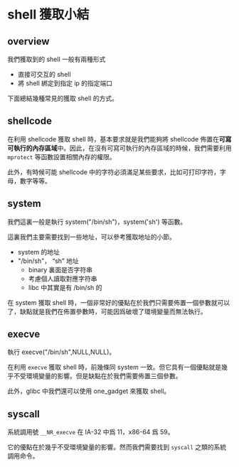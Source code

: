 # shell 獲取小結

## overview

我們獲取到的 shell 一般有兩種形式

- 直接可交互的 shell
- 將 shell 綁定到指定 ip 的指定端口

下面總結幾種常見的獲取 shell 的方式。

## shellcode

在利用 shellcode 獲取 shell 時，基本要求就是我們能夠將 shellcode 佈置在**可寫可執行的內存區域**中。因此，在沒有可寫可執行的內存區域的時候，我們需要利用`mprotect` 等函數設置相關內存的權限。

此外，有時候可能 shellcode 中的字符必須滿足某些要求，比如可打印字符，字母，數字等等。

## system

我們這裏一般是執行 system("/bin/sh")，system('sh') 等函數。

這裏我們主要需要找到一些地址，可以參考獲取地址的小節。

- system 的地址
- "/bin/sh"， “sh” 地址
    - binary 裏面是否字符串
    - 考慮個人讀取對應字符串
    - libc 中其實是有 /bin/sh 的

在 system 獲取 shell 時，一個非常好的優點在於我們只需要佈置一個參數就可以了，缺點就是我們在佈置參數時，可能因爲破壞了環境變量而無法執行。

## execve

執行 execve("/bin/sh",NULL,NULL)。

在利用 `execve` 獲取 shell 時，前幾條同 system 一致。但它具有一個優點就是幾乎不受環境變量的影響。但是缺點在於我們需要佈置三個參數。

此外，glibc 中我們還可以使用 one_gadget 來獲取 shell。

## syscall

系統調用號 `__NR_execve` 在 IA-32 中爲 11，x86-64 爲 59。

它的優點在於幾乎不受環境變量的影響。然而我們需要找到 `syscall` 之類的系統調用命令。